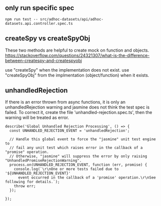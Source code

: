 
## only run specific spec
```
npm run test -- src/adhoc-datasets/api/adhoc-datasets.api.controller.spec.ts
```

## createSpy vs createSpyObj
These two methods are helpful to create mock on function and objects.
https://stackoverflow.com/questions/24321307/what-is-the-difference-between-createspy-and-createspyobj

use "createSpy" when the implementation does not exist.
use "createSpyObj" from the implmentation (object/function) when it exists.


## unhandledRejection
If there is an error thrown from async functions, it is only an unhandledRejection warning and jasmine does not think the test spec is failed. 
To correct it, create the file 'unhandled-rejection.spec.ts', then the warning will be treated as error.
```
describe('Global Unhandled Rejection Processing', () => {
  const UNHANDLED_REJECTION_EVENT = 'unhandledRejection';

  // Handle this global event to force the "jasmine" unit test engine to
  // fail any unit test which raises error in the callback of a "promise" operation.
  // Otherwise, "jasmine" will suppress the error by only raising "UnhandledPromiseRejectionWarning".
  process.on(UNHANDLED_REJECTION_EVENT, function (err, promise) {
    console.log(`\r\nOne or more tests failed due to '${UNHANDLED_REJECTION_EVENT}'
      event occurred in the callback of a 'promise' operation.\r\nSee following for details.`);
    throw err;
  });

});

```

